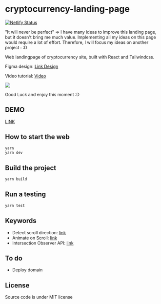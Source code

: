 # cryptocurrency-landing-page
[![Netlify Status](https://api.netlify.com/api/v1/badges/3dbd5cf0-f1f0-4f69-9867-46bfaec64a4b/deploy-status)](https://app.netlify.com/sites/adorable-bombolone-056ff5/deploys)

"It will never be perfect" => I have many ideas to improve this landing page, but it doesn't bring me much value. Implementing all my ideas on this page would require a lot of effort. Therefore, I will focus my ideas on another project : :D  

Web landingpage of cryptocurrency site, built with React and Tailwindcss.

Figma design: [Link Design](https://www.figma.com/file/WfwAFfRqacnkLrVd55CaFc/NEFA---Cryptocurrency-Web-App-(Community)-(Copy)?node-id=0%3A1&t=KPSduKSvBFpz4C0h-0)

Video tutorial: [Video](https://www.youtube.com/watch?v=H32g1ORCcdk&t=19s)

![](https://res.cloudinary.com/anhchangtoanhoc97/image/upload/v1672154231/Screen_Shot_2022-12-27_at_22.15.28_xrufht.png)

Good Luck and enjoy this moment :D

## DEMO

[LINK](https://cryptolandingpage.fun/)

## How to start the web

```bash
yarn
yarn dev
```

## Build the project

```bash
yarn build
```

## Run a testing

```bash
yarn test
```

## Keywords

- Detect scroll direction: [link](https://stackoverflow.com/questions/62497110/detect-scroll-direction-in-react-js)
- Animate on Scroll: [link](https://developer.mozilla.org/en-US/docs/Web/API/Intersection_Observer_API)
- Intersection Observer API: [link](https://developer.mozilla.org/en-US/docs/Web/API/Intersection_Observer_API)

## To do

- Deploy domain 
## License

Source code is under MIT license
